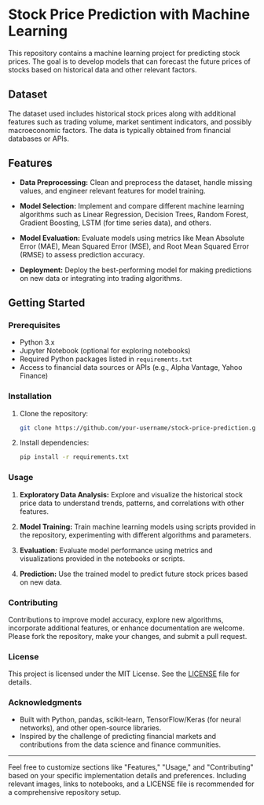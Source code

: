 # Stock Price Prediction with Machine Learning



This repository contains a machine learning project for predicting stock prices. The goal is to develop models that can forecast the future prices of stocks based on historical data and other relevant factors.

## Dataset

The dataset used includes historical stock prices along with additional features such as trading volume, market sentiment indicators, and possibly macroeconomic factors. The data is typically obtained from financial databases or APIs.

## Features

- **Data Preprocessing:** Clean and preprocess the dataset, handle missing values, and engineer relevant features for model training.
  
- **Model Selection:** Implement and compare different machine learning algorithms such as Linear Regression, Decision Trees, Random Forest, Gradient Boosting, LSTM (for time series data), and others.
  
- **Model Evaluation:** Evaluate models using metrics like Mean Absolute Error (MAE), Mean Squared Error (MSE), and Root Mean Squared Error (RMSE) to assess prediction accuracy.
  
- **Deployment:** Deploy the best-performing model for making predictions on new data or integrating into trading algorithms.

## Getting Started

### Prerequisites

- Python 3.x
- Jupyter Notebook (optional for exploring notebooks)
- Required Python packages listed in `requirements.txt`
- Access to financial data sources or APIs (e.g., Alpha Vantage, Yahoo Finance)

### Installation

1. Clone the repository:
   ```bash
   git clone https://github.com/your-username/stock-price-prediction.git
   ```

2. Install dependencies:
   ```bash
   pip install -r requirements.txt
   ```

### Usage

1. **Exploratory Data Analysis:** Explore and visualize the historical stock price data to understand trends, patterns, and correlations with other features.
   
2. **Model Training:** Train machine learning models using scripts provided in the repository, experimenting with different algorithms and parameters.
   
3. **Evaluation:** Evaluate model performance using metrics and visualizations provided in the notebooks or scripts.
   
4. **Prediction:** Use the trained model to predict future stock prices based on new data.

### Contributing

Contributions to improve model accuracy, explore new algorithms, incorporate additional features, or enhance documentation are welcome. Please fork the repository, make your changes, and submit a pull request.

### License

This project is licensed under the MIT License. See the [LICENSE](LICENSE) file for details.

### Acknowledgments

- Built with Python, pandas, scikit-learn, TensorFlow/Keras (for neural networks), and other open-source libraries.
- Inspired by the challenge of predicting financial markets and contributions from the data science and finance communities.

---

Feel free to customize sections like "Features," "Usage," and "Contributing" based on your specific implementation details and preferences. Including relevant images, links to notebooks, and a LICENSE file is recommended for a comprehensive repository setup.
